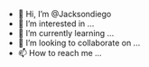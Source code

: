- 👋 Hi, I’m @Jacksondiego
- 👀 I’m interested in ...
- 🌱 I’m currently learning ...
- 💞️ I’m looking to collaborate on ...
- 📫 How to reach me ...

<!---
Jacksondiego/Jacksondiego is a ✨ special ✨ repository because its `README.md` (this file) appears on your GitHub profile.
You can click the Preview link to take a look at your changes.
--->
